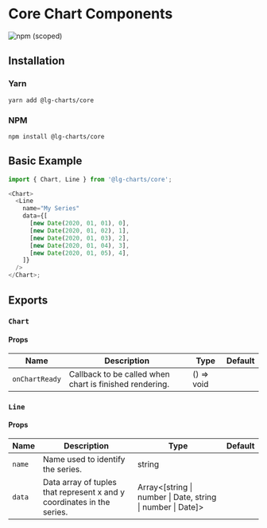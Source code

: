 # Core Chart Components

![npm (scoped)](https://img.shields.io/npm/v/@lg-charts/core.svg)

## Installation

### Yarn

```shell
yarn add @lg-charts/core
```

### NPM

```shell
npm install @lg-charts/core
```

## Basic Example

```js
import { Chart, Line } from '@lg-charts/core';

<Chart>
  <Line
    name="My Series"
    data={[
      [new Date(2020, 01, 01), 0],
      [new Date(2020, 01, 02), 1],
      [new Date(2020, 01, 03), 2],
      [new Date(2020, 01, 04), 3],
      [new Date(2020, 01, 05), 4],
    ]}
  />
</Chart>;
```

## Exports

### `Chart`

#### Props

| Name           | Description                                             | Type       | Default |
| -------------- | ------------------------------------------------------- | ---------- | ------- |
| `onChartReady` | Callback to be called when chart is finished rendering. | () => void |         |

### `Line`

#### Props

| Name   | Description                                                            | Type                                                        | Default |
| ------ | ---------------------------------------------------------------------- | ----------------------------------------------------------- | ------- |
| `name` | Name used to identify the series.                                      | string                                                      |         |
| `data` | Data array of tuples that represent x and y coordinates in the series. | Array<[string \| number \| Date, string \| number \| Date]> |         |
